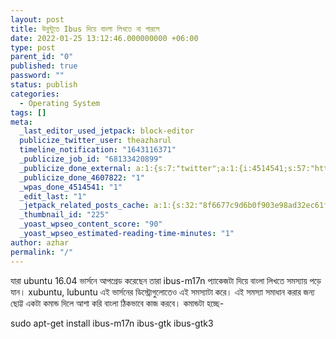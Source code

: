 ```yaml
---
layout: post
title: উবুন্টুতে Ibus দিয়ে বাংলা লিখতে না পারলে
date: 2022-01-25 13:12:46.000000000 +06:00
type: post
parent_id: "0"
published: true
password: ""
status: publish
categories:
  - Operating System
tags: []
meta:
  _last_editor_used_jetpack: block-editor
  publicize_twitter_user: theazharul
  timeline_notification: "1643116371"
  _publicize_job_id: "68133420899"
  _publicize_done_external: a:1:{s:7:"twitter";a:1:{i:4514541;s:57:"https://twitter.com/theazharul/status/1485963880555819012";}}
  _publicize_done_4607822: "1"
  _wpas_done_4514541: "1"
  _edit_last: "1"
  _jetpack_related_posts_cache: a:1:{s:32:"8f6677c9d6b0f903e98ad32ec61f8deb";a:2:{s:7:"expires";i:1648284402;s:7:"payload";a:3:{i:0;a:1:{s:2:"id";i:109;}i:1;a:1:{s:2:"id";i:194;}i:2;a:1:{s:2:"id";i:7;}}}}
  _thumbnail_id: "225"
  _yoast_wpseo_content_score: "90"
  _yoast_wpseo_estimated-reading-time-minutes: "1"
author: azhar
permalink: "/"
---
```


যারা ubuntu 16.04 ভার্সনে আপগ্রেড করেছেন তারা ibus-m17n প্যাকেজটা দিয়ে বাংলা লিখতে সমস্যায় পড়ে যান। xubuntu, lubuntu এই ভার্সনের ডিস্ট্রোগুলোতেও এই সমস্যাটা করে। এই সমস্যা সমাধান করার জন্য ছোট্ট একটা কমান্ড দিলে আশা করি বাংলা ঠিকভাবে কাজ করবে। কমান্ডটা হচ্ছে-

sudo apt-get install ibus-m17n ibus-gtk ibus-gtk3
